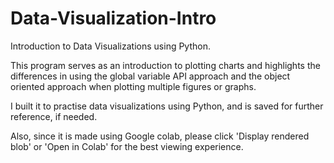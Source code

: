 # Data-Visualization-Intro
Introduction to Data Visualizations using Python.

This program serves as an introduction to plotting charts and highlights the differences in using the global variable API approach and the object oriented approach when plotting multiple figures or graphs. 

I built it to practise data visualizations using Python, and is saved for further reference, if needed. 

Also, since it is made using Google colab, please click 'Display rendered blob' or 'Open in Colab' for the best viewing experience.
